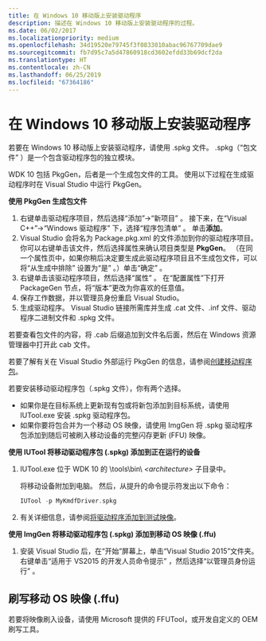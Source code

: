 ```yaml
---
title: 在 Windows 10 移动版上安装驱动程序
description: 描述在 Windows 10 移动版上安装驱动程序的过程。
ms.date: 06/02/2017
ms.localizationpriority: medium
ms.openlocfilehash: 34d19520e79745f3f0833010abac96767709dae9
ms.sourcegitcommit: fb7d95c7a5d47860918cd3602efdd33b69dcf2da
ms.translationtype: HT
ms.contentlocale: zh-CN
ms.lasthandoff: 06/25/2019
ms.locfileid: "67364186"
---
```

# <a name="installing-a-driver-on-windows-10-mobile"></a>在 Windows 10 移动版上安装驱动程序

若要在 Windows 10 移动版上安装驱动程序，请使用 .spkg 文件。 .spkg（“包文件”  ）是一个包含驱动程序包的独立模块。

WDK 10 包括 PkgGen，后者是一个生成包文件的工具。 使用以下过程在生成驱动程序时在 Visual Studio 中运行 PkgGen。

**使用 PkgGen 生成包文件**

1.  右键单击驱动程序项目，然后选择“添加”-&gt;“新项目”  。 接下来，在“Visual C++”-&gt;“Windows 驱动程序”  下，选择“程序包清单”  。 单击**添加**。
2.  Visual Studio 会将名为 Package.pkg.xml 的文件添加到你的驱动程序项目。 你可以右键单击该文件，然后选择属性来确认项目类型是 **PkgGen**。 （在同一个属性页中，如果你稍后决定要生成此驱动程序项目且不生成包文件，可以将“从生成中排除”  设置为“是”  。）单击“确定”  。
3.  右键单击该驱动程序项目，然后选择“属性”  。 在“配置属性”下打开 PackageGen 节点，将“版本”更改为你喜欢的任意值。
4.  保存工作数据，并以管理员身份重启 Visual Studio。
5.  生成驱动程序。 Visual Studio 链接所需库并生成 .cat 文件、.inf 文件、驱动程序二进制文件和 .spkg 文件。

若要查看包文件的内容，将 .cab 后缀追加到文件名后面，然后在 Windows 资源管理器中打开此 cab 文件。

若要了解有关在 Visual Studio 外部运行 PkgGen 的信息，请参阅[创建移动程序包](https://docs.microsoft.com/previous-versions/windows/hardware/packaging/dn756642(v=vs.85))。

若要安装移动驱动程序包（.spkg 文件），你有两个选择。

-   如果你是在目标系统上更新现有包或将新包添加到目标系统，请使用 IUTool.exe 安装 .spkg 驱动程序包。
-   如果你要将包合并为一个移动 OS 映像，请使用 ImgGen 将 .spkg 驱动程序包添加到随后可被刷入移动设备的完整闪存更新 (FFU) 映像。

**使用 IUTool 将移动驱动程序包 (.spkg) 添加到正在运行的设备**

1.  IUTool.exe 位于 WDK 10 的 \\tools\\bin\\ *&lt;architecture&gt;* 子目录中。

    将移动设备附加到电脑。 然后，从提升的命令提示符发出以下命令：

       ```cpp
       IUTool -p MyKmdfDriver.spkg
       ```

2.  有关详细信息，请参阅[将驱动程序添加到测试映像](https://docs.microsoft.com/previous-versions/mt131832(v=vs.85))。

**使用 ImgGen 将移动驱动程序包 (.spkg) 添加到移动 OS 映像 (.ffu)**

1.  安装 Visual Studio 后，在“开始”屏幕上，单击“Visual Studio 2015”文件夹。 右键单击“适用于 VS2015 的开发人员命令提示”  ，然后选择“以管理员身份运行”  。

## <a name="span-idflashing_a_mobile_os_image__ffu_spanspan-idflashing_a_mobile_os_image__ffu_spanflashing-a-mobile-os-image-ffu"></a><span id="flashing_a_mobile_os_image__.ffu_"></span><span id="FLASHING_A_MOBILE_OS_IMAGE__.FFU_"></span>刷写移动 OS 映像 (.ffu)

若要将映像刷入设备，请使用 Microsoft 提供的 FFUTool，或开发自定义的 OEM 刷写工具。
